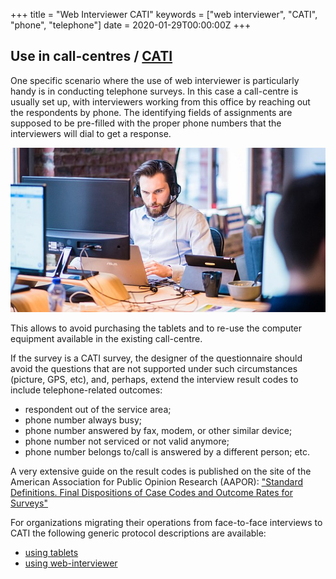 +++
title = "Web Interviewer CATI"
keywords = ["web interviewer", "CATI", "phone", "telephone"]
date = 2020-01-29T00:00:00Z
+++



Use in call-centres / [CATI](https://en.wikipedia.org/wiki/Computer-assisted_telephone_interviewing)
--------------------

One specific scenario where the use of web interviewer is particularly handy is
in conducting telephone surveys. In this case a call-centre is usually set up,
with interviewers working from this office by reaching out the respondents by
phone. The identifying fields of assignments are supposed to be pre-filled with
the proper phone numbers that the interviewers will dial to get a response.

<CENTER>
    <IMG src="images/web_interviewer_call_centre640.jpg" width=640>
</CENTER>

This allows to avoid purchasing the tablets and to re-use the computer equipment
available in the existing call-centre.

If the survey is a CATI survey, the designer of the questionnaire should avoid
the questions that are not supported under such circumstances (picture, GPS, etc), 
and, perhaps, extend the interview result codes to include telephone-related
outcomes: 

- respondent out of the service area;
- phone number always busy;
- phone number answered by fax, modem, or other similar device;
- phone number not serviced or not valid anymore;
- phone number belongs to/call is answered by a different person;
etc.

A very extensive guide on the result codes is published on the site of the American Association for Public Opinion Research (AAPOR):
["Standard Definitions. Final Dispositions of Case Codes and Outcome Rates for Surveys"](https://www.aapor.org/AAPOR_Main/media/publications/Standard-Definitions20169theditionfinal.pdf)

For organizations migrating their operations from face-to-face interviews to CATI the following generic protocol descriptions are available:

- [using tablets](https://support.mysurvey.solutions/interviewer/special/cati/)
- [using web-interviewer](https://support.mysurvey.solutions/interviewer/web-interviewer/web-interviewer-instr/)

